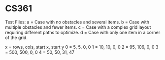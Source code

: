 # CS361

Test Files:
a = Case with no obstacles and several items.
b = Case with multiple obstacles and fewer items.
c = Case with a complex grid layout requiring different paths to optimize.
d = Case with only one item in a corner of the grid.

x = rows, cols, start x, start y
0 = 5, 5, 0, 0 
1 = 10, 10, 0, 0
2 = 95, 106, 0, 0
3 = 500, 500, 0, 0
4 = 50, 50, 31, 47
